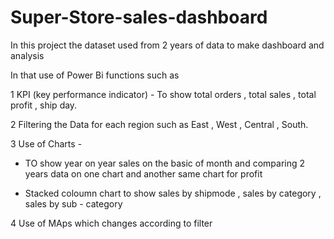 # Super-Store-sales-dashboard

In this project the dataset used from 2 years of data to make dashboard and analysis

In that use of Power Bi functions such as 

1 KPI (key performance indicator) -
To show total orders , total sales , total profit , ship day.

2 Filtering the Data 
for each region such as East , West , Central , South.

3 Use of Charts - 
- TO show year on year sales on the basic of month and comparing 2 years data on one chart 
and another same chart for profit

- Stacked coloumn chart to show sales by shipmode , sales by category , sales by sub - category

4 Use of MAps which changes according to filter 

